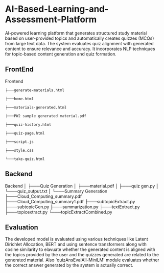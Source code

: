 # AI-Based-Learning-and-Assessment-Platform
AI-powered learning platform that generates structured study material based on user-provided topics and automatically creates quizzes (MCQs) from large text data. The system evaluates quiz alignment with generated content to ensure relevance and accuracy. It incorporates NLP techniques for topic-based content generation and quiz formation.

## FrontEnd
  Frontend
    
    ├───generate-materials.html
    
    ├───home.html
    
    ├───materials-generated.html
    
    ├───PW2 sample generated material.pdf
    
    ├───quiz-history.html
    
    ├───quiz-page.html
    
    ├───script.js
    
    ├───style.css
    
    └───take-quiz.html
    

## Backend
  Backend
    │
    ├───Quiz Generation
    │   ├───material.pdf
    │   ├───quiz gen.py
    │   └───quiz_output.txt
    │
    └───Summary Generation
        ├───Cloud_Computing_summary.pdf
        ├───Cloud_Computing_summary1.pdf
        ├───subtopicExtract.py
        ├───subtopicGen.py
        ├───summarization.py
        ├───textExtract.py
        ├───topicextract.py
        └───topicExtractCombined.py

## Evaluation
The developed model is evaluated using various techniques like Latent Dirichlet Allocation, BERT and using sentence transformers along with cosine similarity to elavuate whether the generated content is aligned with the topics provided by the user and the quizzes generated are related to the generated material. Also 'quizAnsEvalAll-MiniLM' module evaluates whether the correct answer generated by the system is actually correct.


